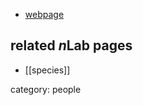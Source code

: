 
* [webpage](http://www.cis.upenn.edu/~byorgey/)

## related $n$Lab pages

* [[species]]

category: people